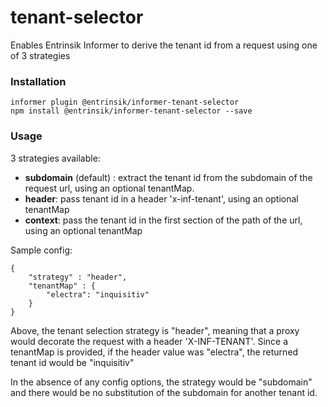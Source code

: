 # tenant-selector

Enables Entrinsik Informer to derive the tenant id from a request using one of 3 strategies

### Installation
    informer plugin @entrinsik/informer-tenant-selector
    npm install @entrinsik/informer-tenant-selector --save

### Usage

3 strategies available:
* **subdomain** (default) : extract the tenant id from the subdomain of the request url, using an optional tenantMap.
* **header**: pass tenant id in a header 'x-inf-tenant', using an optional tenantMap
* **context**: pass the tenant id in the first section of the path of the url, using an optional tenantMap

Sample config:

    {
        "strategy" : "header",
        "tenantMap" : {
            "electra": "inquisitiv"
        }
    }

Above, the tenant selection strategy is "header", meaning that a proxy would decorate the request with a header 'X-INF-TENANT'. Since a tenantMap
is provided, if the header value was "electra", the returned tenant id would be "inquisitiv"

In the absence of any config options, the strategy would be "subdomain" and there would be no substitution of the subdomain for another tenant id.


